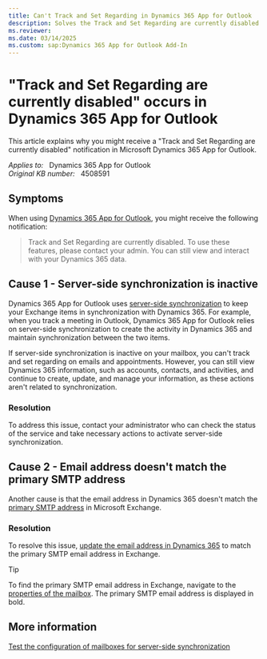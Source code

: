 ```yaml
---
title: Can't Track and Set Regarding in Dynamics 365 App for Outlook
description: Solves the Track and Set Regarding are currently disabled notification that occurs when using Microsoft Dynamics 365 App for Outlook.
ms.reviewer: 
ms.date: 03/14/2025
ms.custom: sap:Dynamics 365 App for Outlook Add-In
---
```

# "Track and Set Regarding are currently disabled" occurs in Dynamics 365 App for Outlook

This article explains why you might receive a "Track and Set Regarding are currently disabled" notification in Microsoft Dynamics 365 App for Outlook.

_Applies to:_ &nbsp; Dynamics 365 App for Outlook  
_Original KB number:_ &nbsp; 4508591

## Symptoms

When using [Dynamics 365 App for Outlook](/dynamics365/outlook-app/overview), you might receive the following notification:

> Track and Set Regarding are currently disabled. To use these features, please contact your admin. You can still view and interact with your Dynamics 365 data.

## Cause 1 - Server-side synchronization is inactive

Dynamics 365 App for Outlook uses [server-side synchronization](/power-platform/admin/set-up-server-side-synchronization-of-email-appointments-contacts-and-tasks) to keep your Exchange items in synchronization with Dynamics 365. For example, when you track a meeting in Outlook, Dynamics 365 App for Outlook relies on server-side synchronization to create the activity in Dynamics 365 and maintain synchronization between the two items.

If server-side synchronization is inactive on your mailbox, you can't track and set regarding on emails and appointments. However, you can still view Dynamics 365 information, such as accounts, contacts, and activities, and continue to create, update, and manage your information, as these actions aren't related to synchronization.

### Resolution

To address this issue, contact your administrator who can check the status of the service and take necessary actions to activate server-side synchronization.

## Cause 2 - Email address doesn't match the primary SMTP address

Another cause is that the email address in Dynamics 365 doesn't match the [primary SMTP address](/Exchange/email-addresses-and-address-books/email-address-policies/email-address-policies#email-address-templates) in Microsoft Exchange.

### Resolution

To resolve this issue, [update the email address in Dynamics 365](/dynamics365/outlook-addin/user-guide/outlook-email-address-should-same#change-the-email-address-in-dynamics-365-apps-to-match-the-outlook-address) to match the primary SMTP email address in Exchange.

> [!TIP]
> To find the primary SMTP email address in Exchange, navigate to the [properties of the mailbox](/exchange/recipients/user-mailboxes/user-mailboxes#change-user-mailbox-properties). The primary SMTP email address is displayed in bold.

## More information

[Test the configuration of mailboxes for server-side synchronization](/power-platform/admin/connect-exchange-online#test-the-configuration-of-mailboxes)
